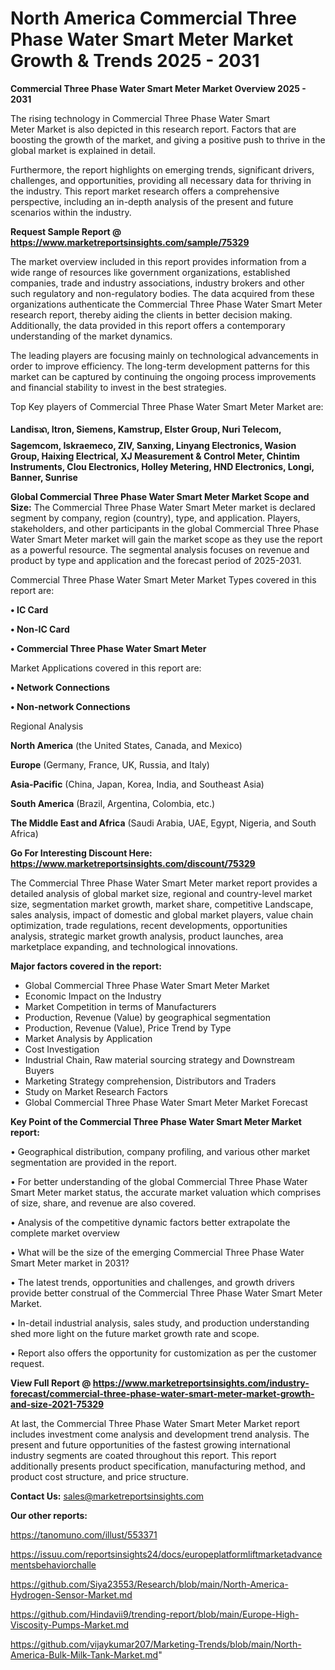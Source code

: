 # North America Commercial Three Phase Water Smart Meter Market Growth & Trends 2025 - 2031

<Strong> Commercial Three Phase Water Smart Meter Market Overview 2025 - 2031</strong>

The rising technology in Commercial Three Phase Water Smart Meter Market is also depicted in this research report. Factors that are boosting the growth of the market, and giving a positive push to thrive in the global market is explained in detail.

Furthermore, the report highlights on emerging trends, significant drivers, challenges, and opportunities, providing all necessary data for thriving in the industry. This report market research offers a comprehensive perspective, including an in-depth analysis of the present and future scenarios within the industry.

<strong>Request Sample Report @ <a href=https://www.marketreportsinsights.com/sample/75329>https://www.marketreportsinsights.com/sample/75329</a></strong>

The market overview included in this report provides information from a wide range of resources like government organizations, established companies, trade and industry associations, industry brokers and other such regulatory and non-regulatory bodies. The data acquired from these organizations authenticate the Commercial Three Phase Water Smart Meter research report, thereby aiding the clients in better decision making. Additionally, the data provided in this report offers a contemporary understanding of the market dynamics.

The leading players are focusing mainly on technological advancements in order to improve efficiency. The long-term development patterns for this market can be captured by continuing the ongoing process improvements and financial stability to invest in the best strategies.

Top Key players of Commercial Three Phase Water Smart Meter Market are:

<strong>Landisᬪ, Itron, Siemens, Kamstrup, Elster Group, Nuri Telecom, Sagemcom, Iskraemeco, ZIV, Sanxing, Linyang Electronics, Wasion Group, Haixing Electrical, XJ Measurement & Control Meter, Chintim Instruments, Clou Electronics, Holley Metering, HND Electronics, Longi, Banner, Sunrise</strong>

<strong><b>Global Commercial Three Phase Water Smart Meter Market Scope and Size:</b></strong>
The Commercial Three Phase Water Smart Meter market is declared segment by company, region (country), type, and application. Players, stakeholders, and other participants in the global Commercial Three Phase Water Smart Meter market will gain the market scope as they use the report as a powerful resource. The segmental analysis focuses on revenue and product by type and application and the forecast period of 2025-2031.

Commercial Three Phase Water Smart Meter Market Types covered in this report are:

<strong>• IC Card

• Non-IC Card

• Commercial Three Phase Water Smart Meter</strong>

Market Applications covered in this report are:

<strong>• Network Connections

• Non-network Connections</strong> 

Regional Analysis

<strong>North America</strong> (the United States, Canada, and Mexico)

<strong>Europe</strong> (Germany, France, UK, Russia, and Italy)

<strong>Asia-Pacific</strong> (China, Japan, Korea, India, and Southeast Asia)

<strong>South America</strong> (Brazil, Argentina, Colombia, etc.)

<strong>The Middle East and Africa</strong> (Saudi Arabia, UAE, Egypt, Nigeria, and South Africa)

<strong>Go For Interesting Discount Here: <a href=https://www.marketreportsinsights.com/discount/75329>https://www.marketreportsinsights.com/discount/75329</a></strong>

The Commercial Three Phase Water Smart Meter market report provides a detailed analysis of global market size, regional and country-level market size, segmentation market growth, market share, competitive Landscape, sales analysis, impact of domestic and global market players, value chain optimization, trade regulations, recent developments, opportunities analysis, strategic market growth analysis, product launches, area marketplace expanding, and technological innovations.

<strong><b>Major factors covered in the report:</b></strong>
<ul>
  <li>Global Commercial Three Phase Water Smart Meter Market </li>
  <li>Economic Impact on the Industry</li>
  <li>Market Competition in terms of Manufacturers</li>
  <li>Production, Revenue (Value) by geographical segmentation</li>
  <li>Production, Revenue (Value), Price Trend by Type</li>
  <li>Market Analysis by Application</li>
  <li>Cost Investigation</li>
  <li>Industrial Chain, Raw material sourcing strategy and Downstream Buyers</li>
  <li>Marketing Strategy comprehension, Distributors and Traders</li>
  <li>Study on Market Research Factors</li>
  <li>Global Commercial Three Phase Water Smart Meter Market Forecast</li>
</ul>

<strong><b>Key Point of the Commercial Three Phase Water Smart Meter Market report:</b></strong>

• Geographical distribution, company profiling, and various other market segmentation are provided in the report.

• For better understanding of the global Commercial Three Phase Water Smart Meter market status, the accurate market valuation which comprises of size, share, and revenue are also covered.

• Analysis of the competitive dynamic factors better extrapolate the complete market overview

• What will be the size of the emerging Commercial Three Phase Water Smart Meter market in 2031?

• The latest trends, opportunities and challenges, and growth drivers provide better construal of the Commercial Three Phase Water Smart Meter Market.

• In-detail industrial analysis, sales study, and production understanding shed more light on the future market growth rate and scope.

• Report also offers the opportunity for customization as per the customer request.

<strong><b>View Full Report @ <a href=https://www.marketreportsinsights.com/industry-forecast/commercial-three-phase-water-smart-meter-market-growth-and-size-2021-75329>https://www.marketreportsinsights.com/industry-forecast/commercial-three-phase-water-smart-meter-market-growth-and-size-2021-75329</a></b></strong>


At last, the Commercial Three Phase Water Smart Meter Market report includes investment come analysis and development trend analysis. The present and future opportunities of the fastest growing international industry segments are coated throughout this report. This report additionally presents product specification, manufacturing method, and product cost structure, and price structure.

<strong>Contact Us:</strong>
sales@marketreportsinsights.com

<strong>Our other reports:</strong>

<a href=https://tanomuno.com/illust/553371>https://tanomuno.com/illust/553371</a>

<a href=https://issuu.com/reportsinsights24/docs/europeplatformliftmarketadvancementsbehaviorchalle>https://issuu.com/reportsinsights24/docs/europeplatformliftmarketadvancementsbehaviorchalle</a>

<a href=https://github.com/Siya23553/Research/blob/main/North-America-Hydrogen-Sensor-Market.md>https://github.com/Siya23553/Research/blob/main/North-America-Hydrogen-Sensor-Market.md</a>

<a href=https://github.com/Hindavii9/trending-report/blob/main/Europe-High-Viscosity-Pumps-Market.md>https://github.com/Hindavii9/trending-report/blob/main/Europe-High-Viscosity-Pumps-Market.md</a>

<a href=https://github.com/vijaykumar207/Marketing-Trends/blob/main/North-America-Bulk-Milk-Tank-Market.md>https://github.com/vijaykumar207/Marketing-Trends/blob/main/North-America-Bulk-Milk-Tank-Market.md</a>"
